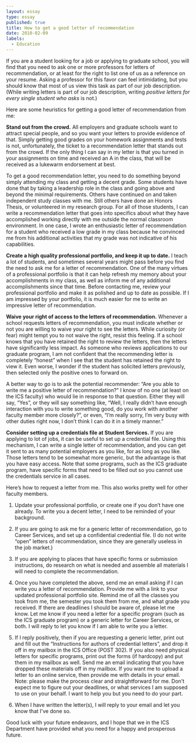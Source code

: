 ```yaml
---
layout: essay
type: essay
published: true
title: How to get a good letter of recommendation
date: 2010-02-09
labels:
  - Education
---
```


If you are a student looking for a job or applying to graduate school, you will find that you need to ask one or more professors for letters of recommendation, or at least for the right to list one of us as a reference on your resume.  Asking a professor for this favor can feel intimidating, but you should know that most of us view this task as part of our job description.  (While writing letters is part of our job description, writing *positive letters for every single student who asks* is not.)

Here are some heuristics for getting a good letter of recommendation from me:

**Stand out from the crowd.**  All employers and graduate schools want to attract special people, and so you want your letters to provide evidence of that.  Simply getting good grades on your homework assignments and tests is not, unfortunately, the ticket to a recommendation letter that stands out from the crowd.  If the only thing I can say in my letter is that you turned in your assignments on time and received an A in the class, that will be received as a lukewarm endorsement at best.

To get a good recommendation letter, you need to do something beyond simply attending my class and getting a decent grade.  Some students have done that by taking a leadership role in the class and going above and beyond the minimal requirements.  Others have continued on and taken independent study classes with me.  Still others have done an Honors Thesis, or volunteered in my research group.   For all of those students, I can write a recommendation letter that goes into specifics about what they have accomplished working directly with me outside the normal classroom environment.  In one case, I wrote an enthusiastic letter of recommendation for a student who received a low grade in my class because he convinced me from his additional activities that my grade was not indicative of his capabilities.

**Create a high quality professional portfolio, and keep it up to date.**  I teach a lot of students, and sometimes several years might pass before you find the need to ask me for a letter of recommendation.   One of the many virtues of a professional portfolio is that it can help refresh my memory about your accomplishments in my class, as well as inform me of any additional accomplishments since that time.  Before contacting me, review your professional portfolio and make it as polished and up to date as possible.  If I am impressed by your portfolio, it is much easier for me to write an impressive letter of recommendation.

**Waive your right of access to the letters of recommendation.**  Whenever a school requests letters of recommendation, you must indicate whether or not you are willing to waive your right to see the letters.   While curiosity (or fear) might tempt you to not waive the right, resist this feeling.   If a school knows that you have retained the right to review the letters, then the letters have significantly less impact.   As someone who reviews applications to our graduate program, I am not confident that the recommending letter is completely “honest” when I see that the student has retained the right to view it.  Even worse, I wonder if the student has solicited letters previously, then selected only the positive ones to forward on.

A better way to go is to ask the potential recommender:  “Are you able to write me a positive letter of recommendation?”  I know of no one (at least on the ICS faculty) who would lie in response to that question.   Either they will say, “Yes”, or they will say something like, “Well, I really didn’t have enough interaction with you to write something good, do you work with another faculty member more closely?”, or even, “I’m really sorry, I’m very busy with other duties right now, I don’t think I can do it in a timely manner.”

**Consider setting up a credentials file at Student Services.**  If you are applying to lot of jobs, it can be useful to set up a credential file. Using this mechanism, I can write a single letter of recommendation, and you can get it sent to as many potential employers as you like, for as long as you like. Those letters tend to be somewhat more generic, but the advantage is that you have easy access.  Note that some programs, such as the ICS graduate program, have specific forms that need to be filled out so you cannot use the credentials service in all cases.


Here’s how to request a letter from me. This also works pretty well for other faculty members.

1. Update your professional portfolio, or create one if you don’t have one already.  To write you a decent letter, I need to be reminded of your background.

2. If you are going to ask me for a generic letter of recommendation, go to Career Services, and set up a confidential credential file. (I do not write “open” letters of recommendation, since they are generally useless in the job market.)

3. If you are applying to places that have specific forms or submission instructions, do research on what is needed and assemble all materials I will need to complete the recommendation.

4. Once you have completed the above, send me an email asking if I can write you a letter of recommendation.  Provide me with a link to your updated professional portfolio site. Remind me of all the classes you took from me, the semester you took them from me, and what grade you received.  If there are deadlines I should be aware of, please let me know.  Let me know if you need a letter for a specific program (such as the ICS graduate program) or a generic letter for Career Services, or both. I will reply to let you know if I am able to write you a letter. 

5. If I reply positively, then if you are requesting a generic letter, print out and fill out the “Instructions for authors of credential letters”, and drop it off in my mailbox in the ICS Office (POST 302).   If you also need physical letters for specific programs, print out the forms (if hardcopy) and put them in my mailbox as well.  Send me an email indicating that you have dropped these materials off in my mailbox.  If you want me to upload a letter to an online service, then provide me with details in your email.  Note: please make the process clear and straightforward for me.   Don’t expect me to figure out your deadlines, or what services I am supposed to use on your behalf.  I want to help you but you need to do your part.

6. When I have written the letter(s), I will reply to your email and let you know that I've done so.

Good luck with your future endeavors, and I hope that we in the ICS Department have provided what you need for a happy and prosperous future.
